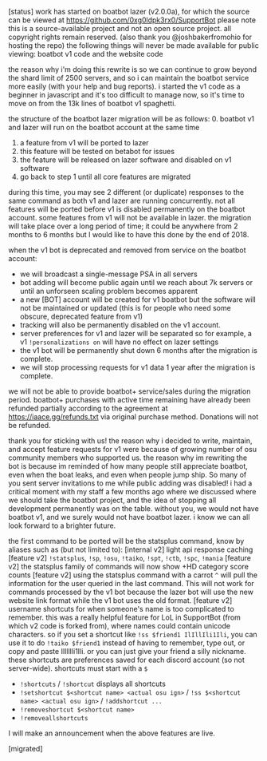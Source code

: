 [status] work has started on boatbot lazer (v2.0.0a), for which the source can be viewed at https://github.com/0xg0ldpk3rx0/SupportBot
please note this is a source-available project and not an open source project. all copyright rights remain reserved. (also thank you @joshbakerfromohio for hosting the repo)
the following things will never be made available for public viewing: boatbot v1 code and the website code

the reason why i'm doing this rewrite is so we can continue to grow beyond the shard limit of 2500 servers, and so i can maintain the boatbot service more easily (with your help and bug reports). i started the v1 code as a beginner in javascript and it's too difficult to manage now, so it's time to move on from the 13k lines of boatbot v1 spaghetti.

the structure of the boatbot lazer migration will be as follows:
0. boatbot v1 and lazer will run on the boatbot account at the same time
1. a feature from v1 will be ported to lazer
2. this feature will be tested on betabot for issues
3. the feature will be released on lazer software and disabled on v1 software
4. go back to step 1 until all core features are migrated

during this time, you may see 2 different (or duplicate) responses to the same command as both v1 and lazer are running concurrently. not all features will be ported before v1 is disabled permanently on the boatbot account. some features from v1 will not be available in lazer. the migration will take place over a long period of time; it could be anywhere from 2 months to 6 months but I would like to have this done by the end of 2018.

when the v1 bot is deprecated and removed from service on the boatbot account:
- we will broadcast a single-message PSA in all servers
- bot adding will become public again until we reach about 7k servers or until an unforseen scaling problem becomes apparent
- a new [BOT] account will be created for v1 boatbot but the software will not be maintained or updated (this is for people who need some obscure, deprecated feature from v1)
- tracking will also be permanently disabled on the v1 account. 
- server preferences for v1 and lazer will be separated so for example, a v1 `!personalizations on` will have no effect on lazer settings
- the v1 bot will be permanently shut down 6 months after the migration is complete.
- we will stop processing requests for v1 data 1 year after the migration is complete.

we will not be able to provide boatbot+ service/sales during the migration period. boatbot+ purchases with active time remaining have already been refunded partially according to the agreement at <https://iaace.gg/refunds.txt> via original purchase method. Donations will not be refunded.

thank you for sticking with us! the reason why i decided to write, maintain, and accept feature requests for v1 were because of growing number of osu community members who supported us. the reason why im rewriting the bot is because im reminded of how many people still appreciate boatbot, even when the boat leaks, and even when people jump ship. So many of you sent server invitations to me while public adding was disabled! i had a critical moment with my staff a few months ago where we discussed where we should take the boatbot project, and the idea of stopping all development permanently was on the table. without you, we would not have boatbot v1, and we surely would not have boatbot lazer. i know we can all look forward to a brighter future.

the first command to be ported will be the statsplus command, know by aliases such as (but not limited to):
[internal v2] light api response caching
[feature v2] `!statsplus`, `!sp`, `!osu`, `!taiko`, `!spt`, `!ctb`, `!spc`, `!mania`
[feature v2] the statsplus family of commands will now show +HD category score counts
[feature v2] using the statsplus command with a carrot `^` will pull the information for the user queried in the last command. This will not work for commands processed by the v1 bot because the lazer bot will use the new website link format while the v1 bot uses the old format.
[feature v2] username shortcuts for when someone's name is too complicated to remember. this was a really helpful feature for LoL in SupportBot (from which v2 code is forked from), where names could contain unicode characters. so if you set a shortcut like `!ss $friend1 IlIllIli1Ili`, you can use it to do `!taiko $friend1` instead of having to remember, type out, or copy and paste IlIllIli1Ili. or you can just give your friend a silly nickname. these shortcuts are preferences saved for each discord account (so not server-wide). shortcuts must start with a `$`
- `!shortcuts` / `!shortcut` displays all shortcuts
- `!setshortcut $<shortcut name> <actual osu ign>` / `!ss $<shortcut name> <actual osu ign>` / `!addshortcut ...`
- `!removeshortcut $<shortcut name>`
- `!removeallshortcuts`

I will make an announcement when the above features are live.

[migrated]